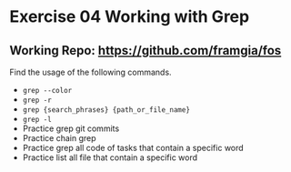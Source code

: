 # Exercise 04 Working with Grep

## Working Repo: https://github.com/framgia/fos

Find the usage of the following commands.
- `grep --color`
- `grep -r`
- `grep {search_phrases} {path_or_file_name}`
- `grep -l`
- Practice grep git commits
- Practice chain grep
- Practice grep all code of tasks that contain a specific word
- Practice list all file that contain a specific word
